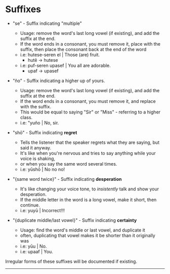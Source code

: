 # Suffixes
- "se" - Suffix indicating "multiple"
	- Usage: remove the word's last long vowel (if existing), and add the suffix at the end.
	- If the word ends in a consonant, you must remove it, place with the suffix, then place the consonant back at the end of the word
	- i.e: hutese-seren el | Those (are) fruit.
		- hutē -> hutese
	- i.e: puf-seren upasef | You all are adorable.
		- upaf -> upasef

- "ño" - Suffix indicating a higher up of yours.
	- Usage: remove the word's last long vowel (if existing), and add the suffix at the end.
	- If the word ends in a consonant, you must remove it, and replace with the suffix.
	- This would be equal to saying "Sir" or "Miss" - referring to a higher class.
	- i.e: "yuño | No, sir.

- "shō" - Suffix indicating **regret**
	- Tells the listener that the speaker regrets what they are saying, but said it anyway.
	- It's like when you're nervous and tries to say anything while your voice is shaking,
	- or when you say the same word several times.
	- i.e: yūshō | No no no!

- "{same word twice}" - Suffix indicating **desperation**
	- It's like changing your voice tone, to *insistently* talk and show your desperation.
	- If the middle letter in the word is a long vowel, make it short, then continue.
	- i.e: yuyū | Incorrect!!!

- "{duplicate middle/last vowel}" - Suffix indicating **certainty**
	- Usage: find the word's middle or last vowel, and duplicate it
	- often, duplicating that vowel makes it be shorter than it originally was
	- i.e: yūu | No.
	- i.e: upaaf | You.

Irregular forms of these suffixes will be documented if existing.

---
